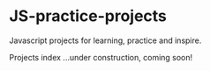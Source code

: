 # JS-practice-projects
Javascript projects for learning, practice and inspire.

Projects index
...under construction, coming soon!
